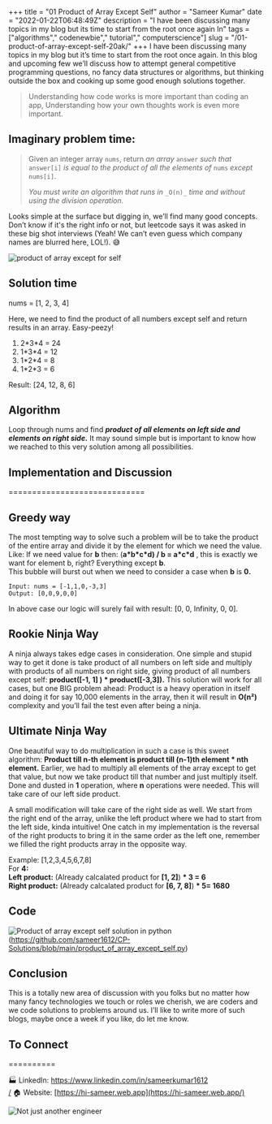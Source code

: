 +++
title = "01 Product of Array Except Self"
author = "Sameer Kumar"
date = "2022-01-22T06:48:49Z"
description = "I have been discussing many topics in my blog but its time to start from the root once again In"
tags = ["algorithms"," codenewbie"," tutorial"," computerscience"]
slug = "/01-product-of-array-except-self-20ak/"
+++
I have been discussing many topics in my blog but it’s time to start from the root once again. In this blog and upcoming few we’ll discuss how to attempt general competitive programming questions, no fancy data structures or algorithms, but thinking outside the box and cooking up some good enough solutions together.

> Understanding how code works is more important than coding an app, Understanding how your own thoughts work is even more important.

**Imaginary problem time:**
---------------------------

> Given an integer array `nums`, return _an array_ `answer` _such that_ `answer[i]` _is equal to the product of all the elements of_ `nums` _except_ `nums[i]`.
> 
> _You must write an algorithm that runs in_ `_O(n)_` _time and without using the division operation._

Looks simple at the surface but digging in, we’ll find many good concepts. Don’t know if it's the right info or not, but leetcode says it was asked in these big shot interviews (Yeah! We can’t even guess which company names are blurred here, LOL!). 😅


![product of array except for self](https://dev-to-uploads.s3.amazonaws.com/uploads/articles/e9mzq9msa8dngcu92m04.png)

**Solution time**
-----------------

nums = \[1, 2, 3, 4\]

Here, we need to find the product of all numbers except self and return results in an array. Easy-peezy!

1.  2\*3\*4 = 24
2.  1\*3\*4 = 12
3.  1\*2\*4 = 8
4.  1\*2\*3 = 6

Result: \[24, 12, 8, 6\]

**Algorithm**
-------------

Loop through nums and find **_product of all elements on left side and elements on right side._** It may sound simple but is important to know how we reached to this very solution among all possibilities.

## Implementation and Discussion
=============================

**Greedy way**
--------------

The most tempting way to solve such a problem will be to take the product of the entire array and divide it by the element for which we need the value. Like: If we need value for **b** then: (**a\*b\*c\*d) / b = a\*c\*d** , this is exactly we want for element b, right? Everything except **b**.  
This bubble will burst out when we need to consider a case when **b** is **0.**

```
Input: nums = [-1,1,0,-3,3]  
Output: [0,0,9,0,0]
```

In above case our logic will surely fail with result: \[0, 0, Infinity, 0, 0\].

**Rookie Ninja Way**
--------------------

A ninja always takes edge cases in consideration. One simple and stupid way to get it done is take product of all numbers on left side and multiply with products of all numbers on right side, giving product of all numbers except self: **product(\[-1, 1\] ) \* product(\[-3,3\]).** This solution will work for all cases, but one BIG problem ahead: Product is a heavy operation in itself and doing it for say 10,000 elements in the array, then it will result in **O(n²)** complexity and you’ll fail the test even after being a ninja.

**Ultimate Ninja Way**
----------------------

One beautiful way to do multiplication in such a case is this sweet algorithm: **Product till n-th element is product till (n-1)th element \* nth element.** Earlier, we had to multiply all elements of the array except to get that value, but now we take product till that number and just multiply itself. Done and dusted in **1** operation, where **n** operations were needed. This will take care of our left side product.

A small modification will take care of the right side as well. We start from the right end of the array, unlike the left product where we had to start from the left side, kinda intuitive! One catch in my implementation is the reversal of the right products to bring it in the same order as the left one, remember we filled the right products array in the opposite way.

Example: \[1,2,3,4,5,6,7,8\]  
For **4:  
Left product:** (Already calcalated product for **\[1, 2\]**) **\* 3 = 6  
Right product:** (Already calcalated product for **\[6, 7, 8\]**) **\* 5= 1680**

**Code**
--------

![Product of array except self solution in python](https://dev-to-uploads.s3.amazonaws.com/uploads/articles/fvgoqem24rukpj7jpb74.png)
(https://github.com/sameer1612/CP-Solutions/blob/main/product_of_array_except_self.py)

**Conclusion**
--------------

This is a totally new area of discussion with you folks but no matter how many fancy technologies we touch or roles we cherish, we are coders and we code solutions to problems around us. I’ll like to write more of such blogs, maybe once a week if you like, do let me know.

## To Connect
==========

🏭 LinkedIn: [https://www.linkedin.com/in/sameerkumar1612  
/](https://www.linkedin.com/in/sameerkumar1612/)
🏠 Website: [https://hi-sameer.web.app](https://hi-sameer.web.app/)

![Not just another engineer](https://miro.medium.com/max/1400/1*9WTANLEDwnxXlIoSa8PNTw.png)